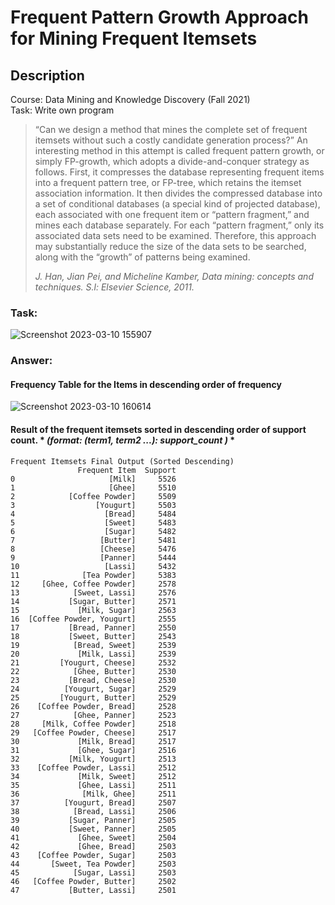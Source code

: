 # Frequent Pattern Growth Approach for Mining Frequent Itemsets
## Description
Course: Data Mining and Knowledge Discovery (Fall 2021) <br />
Task: Write own program


>“Can we design a method that mines the complete set of frequent itemsets without such a costly candidate generation process?” An interesting method in this attempt is called frequent pattern growth, or simply FP-growth, which adopts a divide-and-conquer strategy as follows. First, it compresses the database representing frequent items into a frequent pattern tree, or FP-tree, which retains the itemset association information. It then divides the compressed database into a set of conditional databases (a special kind of projected database), each associated with one frequent item or “pattern fragment,” and mines each database separately. For each “pattern fragment,” only its associated data sets need to be examined. Therefore, this approach may substantially reduce the size of the data sets to be searched, along with the “growth” of patterns being examined. 
>
>*J. Han, Jian Pei, and Micheline Kamber, Data mining: concepts and techniques. S.l: Elsevier Science, 2011.*


### Task:
![Screenshot 2023-03-10 155907](https://user-images.githubusercontent.com/101310529/224261206-5c0c44d4-c165-4058-ad86-c0628691d29f.png)


### Answer:
#### Frequency Table for the Items in descending order of frequency
![Screenshot 2023-03-10 160614](https://user-images.githubusercontent.com/101310529/224261268-2845c8c7-0e5f-408d-adac-ea150678d5a6.png)


#### Result of the frequent itemsets sorted in descending order of support count. * *(format: (term1, term2 ...): support_count )* *
```
Frequent Itemsets Final Output (Sorted Descending)
               Frequent Item  Support
0                     [Milk]     5526
1                     [Ghee]     5510
2            [Coffee Powder]     5509
3                  [Yougurt]     5503
4                    [Bread]     5484
5                    [Sweet]     5483
6                    [Sugar]     5482
7                   [Butter]     5481
8                   [Cheese]     5476
9                   [Panner]     5444
10                   [Lassi]     5432
11              [Tea Powder]     5383
12     [Ghee, Coffee Powder]     2578
13            [Sweet, Lassi]     2576
14           [Sugar, Butter]     2571
15             [Milk, Sugar]     2563
16  [Coffee Powder, Yougurt]     2555
17           [Bread, Panner]     2550
18           [Sweet, Butter]     2543
19            [Bread, Sweet]     2539
20             [Milk, Lassi]     2539
21         [Yougurt, Cheese]     2532
22            [Ghee, Butter]     2530
23           [Bread, Cheese]     2530
24          [Yougurt, Sugar]     2529
25         [Yougurt, Butter]     2529
26    [Coffee Powder, Bread]     2528
27            [Ghee, Panner]     2523
28     [Milk, Coffee Powder]     2518
29   [Coffee Powder, Cheese]     2517
30             [Milk, Bread]     2517
31             [Ghee, Sugar]     2516
32           [Milk, Yougurt]     2513
33    [Coffee Powder, Lassi]     2512
34             [Milk, Sweet]     2512
35             [Ghee, Lassi]     2511
36              [Milk, Ghee]     2511
37          [Yougurt, Bread]     2507
38            [Bread, Lassi]     2506
39           [Sugar, Panner]     2505
40           [Sweet, Panner]     2505
41             [Ghee, Sweet]     2504
42             [Ghee, Bread]     2503
43    [Coffee Powder, Sugar]     2503
44       [Sweet, Tea Powder]     2503
45            [Sugar, Lassi]     2503
46   [Coffee Powder, Butter]     2502
47           [Butter, Lassi]     2501
```
